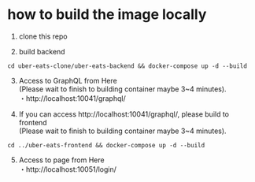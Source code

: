 # how to build the image locally  
1. clone this repo

2. build backend  
```
cd uber-eats-clone/uber-eats-backend && docker-compose up -d --build
```

3. Access to GraphQL from Here  
(Please wait to finish to building container maybe 3~4 minutes).  
・http://localhost:10041/graphql/

4. If you can access http://localhost:10041/graphql/, please build to frontend  
(Please wait to finish to building container maybe 3~4 minutes).  
```
cd ../uber-eats-frontend && docker-compose up -d --build
```

5. Access to page from Here  
・http://localhost:10051/login/
